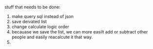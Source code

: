 stuff that needs to be done:
  1. make query sql instead of json
  2. save deivated list
  3. change calculate logic order
  4. becauase we save the list, we can more easilt add or subtract other people and easily reacalcute it that way.
  5. 
